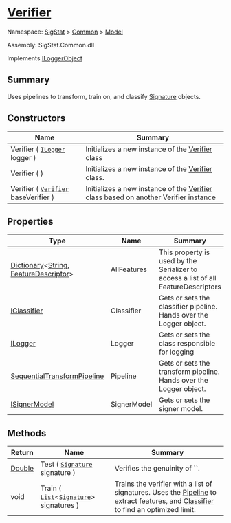 # [Verifier](./Verifier.md)

Namespace: [SigStat]() > [Common](./../README.md) > [Model](./README.md)

Assembly: SigStat.Common.dll

Implements [ILoggerObject](./../ILoggerObject.md)

## Summary
Uses pipelines to transform, train on, and classify [Signature](https://github.com/hargitomi97/sigstat/tree/develop/docs/md/SigStat/Common/SigStat.Common.Signature.md) objects.

## Constructors

| Name | Summary | 
| --- | --- | 
| Verifier ( [`ILogger`](https://docs.microsoft.com/en-us/dotnet/api/Microsoft.Extensions.Logging.ILogger) logger ) | Initializes a new instance of the [Verifier](https://github.com/hargitomi97/sigstat/tree/develop/docs/md/SigStat/Common/SigStat.Common.Model.Verifier.md) class | 
| Verifier (  ) | Initializes a new instance of the [Verifier](https://github.com/hargitomi97/sigstat/tree/develop/docs/md/SigStat/Common/SigStat.Common.Model.Verifier.md) class. | 
| Verifier ( [`Verifier`](./Verifier.md) baseVerifier ) | Initializes a new instance of the [Verifier](https://github.com/hargitomi97/sigstat/tree/develop/docs/md/SigStat/Common/SigStat.Common.Model.Verifier.md) class based on another Verifier instance | 


## Properties

| Type | Name | Summary | 
| --- | --- | --- | 
| [Dictionary](https://docs.microsoft.com/en-us/dotnet/api/System.Collections.Generic.Dictionary-2)\<[String](https://docs.microsoft.com/en-us/dotnet/api/System.String), [FeatureDescriptor](./../FeatureDescriptor.md)> | AllFeatures | This property is used by the Serializer to access a list of all FeatureDescriptors | 
| [IClassifier](./../Pipeline/IClassifier.md) | Classifier | Gets or sets the classifier pipeline. Hands over the Logger object. | 
| [ILogger](https://docs.microsoft.com/en-us/dotnet/api/Microsoft.Extensions.Logging.ILogger) | Logger | Gets or sets the class responsible for logging | 
| [SequentialTransformPipeline](./../Pipeline/SequentialTransformPipeline.md) | Pipeline | Gets or sets the transform pipeline. Hands over the Logger object. | 
| [ISignerModel](./../Pipeline/ISignerModel.md) | SignerModel | Gets or sets the signer model. | 


## Methods

| Return | Name | Summary | 
| --- | --- | --- | 
| [Double](https://docs.microsoft.com/en-us/dotnet/api/System.Double) | Test ( [`Signature`](./../Signature.md) signature ) | Verifies the genuinity of ``. | 
| void | Train ( [`List`](https://docs.microsoft.com/en-us/dotnet/api/System.Collections.Generic.List-1)\<[`Signature`](./../Signature.md)> signatures ) | Trains the verifier with a list of signatures. Uses the [Pipeline](https://github.com/hargitomi97/sigstat/tree/develop/docs/md/SigStat/Common/SigStat.Common.Model.Verifier.Pipeline.md) to extract features,  and [Classifier](https://github.com/hargitomi97/sigstat/tree/develop/docs/md/SigStat/Common/SigStat.Common.Model.Verifier.Classifier.md) to find an optimized limit. | 


